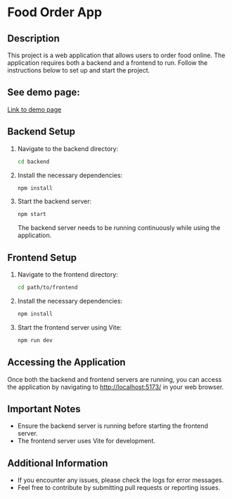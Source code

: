 # Food Order App

## Description
This project is a web application that allows users to order food online. The application requires both a backend and a frontend to run. Follow the instructions below to set up and start the project.

## See demo page:
[Link to demo page](https://food-order-app-react.pages.dev/)

## Backend Setup

1. Navigate to the backend directory:
    ```bash
    cd backend
    ```
2. Install the necessary dependencies:
    ```bash
    npm install
    ```
3. Start the backend server:
    ```bash
    npm start
    ```
    The backend server needs to be running continuously while using the application.

## Frontend Setup

1. Navigate to the frontend directory:
    ```bash
    cd path/to/frontend
    ```
2. Install the necessary dependencies:
    ```bash
    npm install
    ```
3. Start the frontend server using Vite:
    ```bash
    npm run dev
    ```

## Accessing the Application
Once both the backend and frontend servers are running, you can access the application by navigating to [http://localhost:5173/](http://localhost:5173/) in your web browser.

## Important Notes
- Ensure the backend server is running before starting the frontend server.
- The frontend server uses Vite for development.

## Additional Information
- If you encounter any issues, please check the logs for error messages.
- Feel free to contribute by submitting pull requests or reporting issues.
